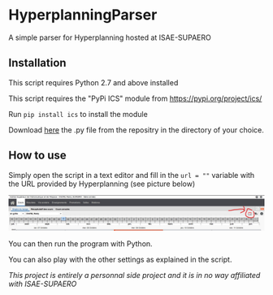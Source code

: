# HyperplanningParser

A simple parser for Hyperplanning hosted at ISAE-SUPAERO

## Installation
This script requires Python 2.7 and above installed

This script requires the "PyPi ICS" module from https://pypi.org/project/ics/

Run ```pip install ics``` to install the module

Download [here](https://github.com/RemyChatel/HyperplanningParser/releases/latest) the .py file from the repositry in the directory of your choice.

## How to use
Simply open the script in a text editor and fill in the ```url = ""``` variable with the URL provided by Hyperplanning (see picture below)

![Hyperplanning link location](https://github.com/RemyChatel/HyperplanningParser/blob/master/hyperplanning.jpg)

You can then run the program with Python.

You can also play with the other settings as explained in the script.

*This project is entirely a personnal side project and it is in no way affiliated with ISAE-SUPAERO*
